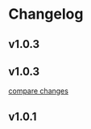 # Changelog


## v1.0.3

## v1.0.3

[compare changes](https://github.com/timb-103/nuxt-simple-css/compare/v1.0.1...v1.0.3)

## v1.0.1


